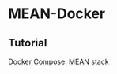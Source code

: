 # MEAN-Docker

Tutorial
---------

[Docker Compose: MEAN stack](http://www.bogotobogo.com/DevOps/Docker/Docker-MEAN.php) 
